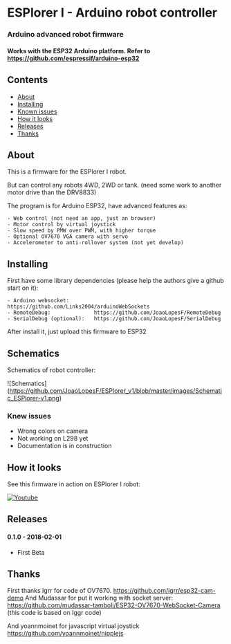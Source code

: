 # ESPlorer I - Arduino robot controller

### Arduino advanced robot firmware

#### Works with the ESP32 Arduino platform. Refer to https://github.com/espressif/arduino-esp32

## Contents
 - [About](#about)
 - [Installing](#installing)
 - [Known issues](#known-issues)
 - [How it looks](#how-it-looks)
 - [Releases](#releases)
 - [Thanks](#thanks)

## About

This is a firmware for the ESPlorer I robot.

But can control any robots 4WD, 2WD or tank. (need some work to another motor drive than the DRV8833)

The program is for Arduino ESP32, have advanced features as:

    - Web control (not need an app, just an browser)
    - Motor control by virtual joystick
    - Slow speed by PMW over PWM, with higher torque
    - Optional OV7670 VGA camera with servo
    - Accelerometer to anti-rollover system (not yet develop)


## Installing

First have some library dependencies (please help the authors give a github start on it):

    - Arduino websocket:        https://github.com/Links2004/arduinoWebSockets
    - RemoteDebug:              https://github.com/JoaoLopesF/RemoteDebug
    - SerialDebug (optional):   https://github.com/JoaoLopesF/SerialDebug

After install it, just upload this firmware to ESP32

## Schematics

Schematics of robot controller:

![Schematics]
(https://github.com/JoaoLopesF/ESPlorer_v1/blob/master/images/Schematic_ESPlorer-v1.png)

### Knew issues

  - Wrong colors on camera
  - Not working on L298 yet
  - Documentation is in construction

## How it looks

See this firmware in action on ESPlorer I robot:

[![Youtube](https://img.youtube.com/vi/KUckqEnlK_E/0.jpg)](https://https://www.youtube.com/watch?v=KUckqEnlK_E)

## Releases

#### 0.1.0 - 2018-02-01

- First Beta
    
## Thanks

First thanks Igrr for code of OV7670. https://github.com/igrr/esp32-cam-demo
And Mudassar for put it working with socket server: https://github.com/mudassar-tamboli/ESP32-OV7670-WebSocket-Camera
(this code is based on Iggr code)

And yoannmoinet for javascript virtual joystick  https://github.com/yoannmoinet/nipplejs

